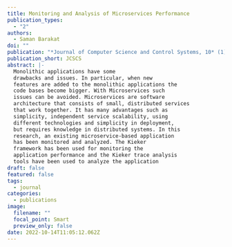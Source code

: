 ```yaml
---
title: Monitoring and Analysis of Microservices Performance
publication_types:
  - "2"
authors:
  - Saman Barakat
doi: ""
publication: "*Journal of Computer Science and Control Systems, 10* (1)"
publication_short: JCSCS
abstract: |-
  Monolithic applications have some
  drawbacks and issues. In particular, when new
  features are added to the monolithic applications the
  code bases become bigger. With Microservices such
  issues can be avoided. Microservices are software
  architecture that consists of small, distributed services
  that work together. It has many advantages such as
  simplicity, independent service scalability, using
  different technologies and simplicity in deployment,
  but requires knowledge in distributed systems. In this
  research, an existing microservice-based application
  has been monitored and analyzed. The Kieker
  framework has been used for monitoring the
  application performance and the Kieker trace analysis
  tools have been used to analyze the application
draft: false
featured: false
tags:
  - journal
categories:
  - publications
image:
  filename: ""
  focal_point: Smart
  preview_only: false
date: 2022-10-14T11:05:12.062Z
---
```

